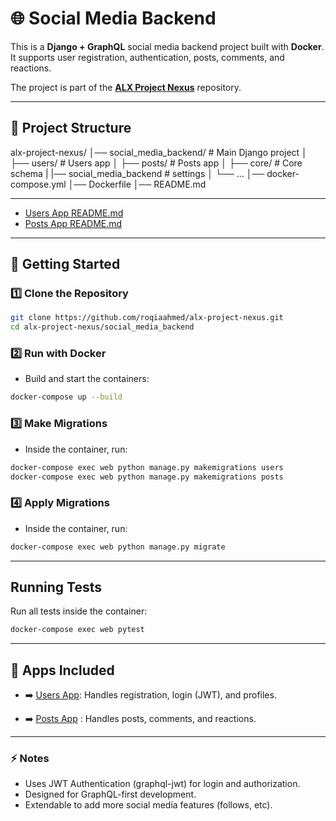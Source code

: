 # 🌐 Social Media Backend

This is a **Django + GraphQL** social media backend project built with **Docker**.  
It supports user registration, authentication, posts, comments, and reactions.

The project is part of the **[ALX Project Nexus](https://github.com/roqiaahmed/alx-project-nexus.git)** repository.

---

## 📂 Project Structure

alx-project-nexus/
│── social_media_backend/ # Main Django project
│ ├── users/ # Users app
│ ├── posts/ # Posts app
│ ├── core/ # Core schema
| |── social_media_backend # settings
│ └── ...
│── docker-compose.yml
│── Dockerfile
│── README.md

---

- [Users App README.md](https://github.com/roqiaahmed/alx-project-nexus/blob/main/social_media_backend/users/README.md)
- [Posts App README.md](https://github.com/roqiaahmed/alx-project-nexus/blob/main/social_media_backend/posts/README.md)

---

## 🚀 Getting Started

### 1️⃣ Clone the Repository

```bash
git clone https://github.com/roqiaahmed/alx-project-nexus.git
cd alx-project-nexus/social_media_backend
```

### 2️⃣ Run with Docker

- Build and start the containers:

```bash
docker-compose up --build
```

### 3️⃣ Make Migrations

- Inside the container, run:

```bash
docker-compose exec web python manage.py makemigrations users
docker-compose exec web python manage.py makemigrations posts
```

### 4️⃣ Apply Migrations

- Inside the container, run:

```bash
docker-compose exec web python manage.py migrate
```

---

## Running Tests

Run all tests inside the container:

```bash
docker-compose exec web pytest
```

---

## 📌 Apps Included

- ➡️ [Users App](https://github.com/roqiaahmed/alx-project-nexus/blob/main/social_media_backend/users/README.md): Handles registration, login (JWT), and profiles.

- ➡️ [Posts App](https://github.com/roqiaahmed/alx-project-nexus/blob/main/social_media_backend/posts/README.md) : Handles posts, comments, and reactions.

---

### ⚡ Notes

- Uses JWT Authentication (graphql-jwt) for login and authorization.
- Designed for GraphQL-first development.
- Extendable to add more social media features (follows, etc).
